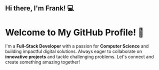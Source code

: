 ## Hi there, I'm Frank! 💻

# Welcome to My GitHub Profile! 👋

I'm a **Full-Stack Developer** with a passion for **Computer Science** and building impactful digital solutions. Always eager to collaborate on **innovative projects** and tackle challenging problems. Let's connect and create something amazing together!
